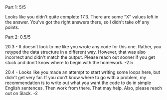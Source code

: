 Part 1:  5/5

Looks like you didn't quite complete 17.3. There are some "X" values left in the answer.  You've got the right answers there, so I didn't take off any points.


Part 2:  0.5/5


20.3 - It doesn't look to me like you wrote any code for this one.  Rather, you retyped the data structure in a different way.  However, that was also incorrect and didn't match the output.  Please reach out sooner if you get stuck and don't know where to begin with the homework.  -2.5

20.4 - Looks like you made an attempt to start writing some loops here, but didn't get very far.  If you don't know where to go with a problem, my recommendation is to write out what you want the code to do in simple English sentences.  Then work from there.  That may help. Also, please reach out on Slack. -2